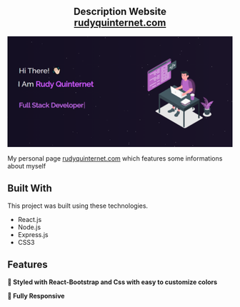 <h2 align="center">
  Description Website<br/>
  <a href="http://rudyquinternet.com/" target="_blank">rudyquinternet.com</a>
</h2>
<div align="center">
  <img alt="Demo" src="./Images/readme-img.png" />
</div>

My personal page <a href="http://rudyquinternet.com/" target="_blank">rudyquinternet.com</a> which features some informations about myself<br/>
## Built With


This project was built using these technologies.

- React.js
- Node.js
- Express.js
- CSS3

## Features

**🎨 Styled with React-Bootstrap and Css with easy to customize colors**

**📱 Fully Responsive**